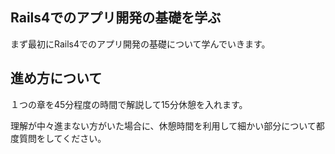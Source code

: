 ## Rails4でのアプリ開発の基礎を学ぶ

まず最初にRails4でのアプリ開発の基礎について学んでいきます。

## 進め方について

１つの章を45分程度の時間で解説して15分休憩を入れます。

理解が中々進まない方がいた場合に、休憩時間を利用して細かい部分について都度質問をしてください。








